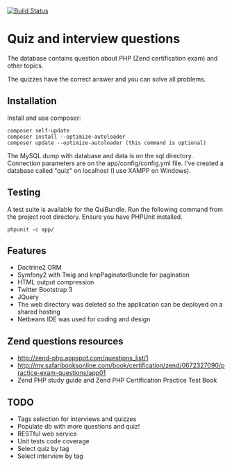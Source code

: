 [![Build Status](https://travis-ci.org/andreafiori/symfony2-quiz.svg?branch=master)](https://travis-ci.org/andreafiori/symfony2-quiz)

Quiz and interview questions
=====================================

The database contains question about PHP (Zend certification exam) and other topics.

The quizzes have the correct answer and you can solve all problems.

Installation
------------------------

Install and use composer:

    composer self-update
    composer install --optimize-autoloader
    composer update --optimize-autoloader (this command is optional)

The MySQL dump with database and data is on the sql directory. 
Connection parameters are on the app/config/config.yml file.
I've created a database called "quiz" on localhost (I use XAMPP on Windows).

Testing
------------------------

A test suite is available for the QuiBundle. Run the following command from the project root directory. Ensure you have PHPUnit installed.
    
    phpunit -c app/


Features
------------------------

- Doctrine2 ORM
- Symfony2 with Twig and knpPaginatorBundle for pagination
- HTML output compression
- Twitter Bootstrap 3
- JQuery
- The web directory was deleted so the application can be deployed on a shared hosting
- Netbeans IDE was used for coding and design

Zend questions resources
--------------------------

- http://zend-php.appspot.com/questions_list/1
- http://my.safaribooksonline.com/book/certification/zend/0672327090/practice-exam-questions/app01
- Zend PHP study guide and Zend PHP Certification Practice Test Book

TODO
------------

- Tags selection for interviews and quizzes
- Populate db with more questions and quiz!
- RESTful web service
- Unit tests code coverage
- Select quiz by tag
- Select interview by tag
